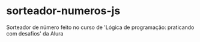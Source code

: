 # sorteador-numeros-js
Sorteador de número feito no curso de 'Lógica de programação: praticando com desafios' da Alura
